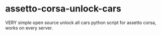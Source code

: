 # assetto-corsa-unlock-cars
VERY simple open source unlock all cars python script for assetto corsa, works on every server.
